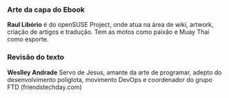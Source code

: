 ### Arte da capa do Ebook

**Raul Libório** é do openSUSE Project, onde atua na área de wiki, artwork, criação de artigos e tradução. Tem as motos como paixão e Muay Thai como esporte.

### Revisão do texto

**Weslley Andrade** Servo de Jesus, amante da arte de programar, adepto do desenvolvimento poliglota, movimento DevOps e coordenador do grupo FTD (friendstechday.com)
